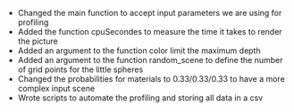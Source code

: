- Changed the main function to accept input parameters we are using for profiling
- Added the function cpuSecondes to measure the time it takes to render the picture
- Added an argument to the function color limit the maximum depth
- Added an argument to the function random_scene to define the number of grid
  points for the little spheres
- Changed the probabilities for materials to 0.33/0.33/0.33 to have a more
  complex input scene
- Wrote scripts to automate the profiling and storing all data in a csv
